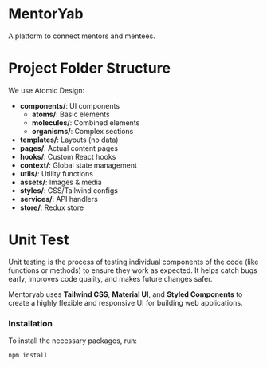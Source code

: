 # MentorYab
A platform to connect mentors and mentees.


# Project Folder Structure

We use Atomic Design:

- **components/**: UI components
  - **atoms/**: Basic elements
  - **molecules/**: Combined elements
  - **organisms/**: Complex sections
- **templates/**: Layouts (no data)
- **pages/**: Actual content pages
- **hooks/**: Custom React hooks
- **context/**: Global state management
- **utils/**: Utility functions
- **assets/**: Images & media
- **styles/**: CSS/Tailwind configs
- **services/**: API handlers
- **store/**: Redux store



# Unit Test

Unit testing is the process of testing individual components of the code (like functions or methods) to ensure they work as expected. It helps catch bugs early, improves code quality, and makes future changes safer.


Mentoryab uses **Tailwind CSS**, **Material UI**, and **Styled Components** to create a highly flexible and responsive UI for building web applications.



### Installation

To install the necessary packages, run:

```bash
npm install
